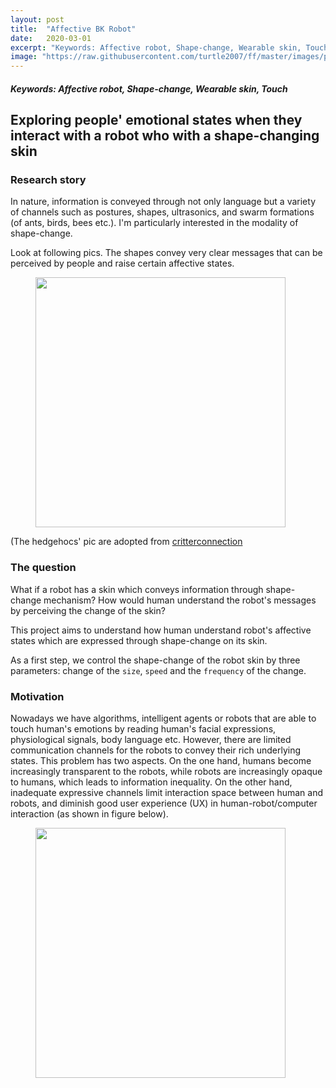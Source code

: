 ```yaml
---
layout: post
title:  "Affective BK Robot"
date:   2020-03-01
excerpt: "Keywords: Affective robot, Shape-change, Wearable skin, Touch"
image: "https://raw.githubusercontent.com/turtle2007/ff/master/images/pro-affectiveBKrobot.png"
---
```



<h5>Keywords: Affective robot, Shape-change, Wearable skin, Touch</h5>


## Exploring people' emotional states when they interact with a robot who with a shape-changing skin
 
### Research story
In nature, information is conveyed through not only language but a variety of channels such as postures, shapes, ultrasonics, and swarm formations (of ants, birds, bees etc.). <!-- Of all the possible information channels, 
 --> I'm particularly interested in the modality of shape-change. 

Look at following pics. The shapes convey very clear messages that can be perceived by people and raise certain affective states.

<figure>
<img src="{{site.baseurl}}/images/bk_robot/in_nature.png" style = "width:400px"/>
</figure>

(The hedgehocs' pic are adopted from [critterconnection](http://blog.critterconnection.cc/spine-language/)

### The question
What if a robot has a skin which conveys information through shape-change mechanism? How would human understand the robot's messages by perceiving the change of the skin? 

This project aims to understand how human understand robot's affective states which are expressed through shape-change on its skin.

As a first step, we control the shape-change of the robot skin by three parameters: change of the `size`, `speed` and the `frequency` of the change.

### Motivation

Nowadays we have algorithms, intelligent agents or robots that are able to touch human's emotions by reading human's facial expressions, physiological signals, body language etc. However, there are limited communication channels for the robots to convey their rich underlying states. This problem has two aspects. On the one hand, humans become increasingly transparent to the robots, while robots are increasingly opaque to humans, which leads to information inequality. On the other hand, inadequate expressive channels limit interaction space between human and robots, and diminish good user experience (UX) in human-robot/computer interaction (as shown in figure below).


<!-- {% capture images %}
  {{ site.url }}/images/bk_robot/HRI_info_trans.png
{% endcapture %}
{% include gallery images=images caption="Human-robot/computer information channels" cols=3 %} -->

<figure>
<img src="{{site.baseurl}}/images/bk_robot/HRI_info_trans.png" style = "width:400px"/>
</figure>


